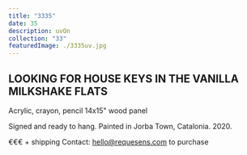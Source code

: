 ```yaml
---
title: "3335"
date: 35
description: uvOn
collection: "33"
featuredImage: ./3335uv.jpg
---
```


## LOOKING FOR HOUSE KEYS IN THE VANILLA MILKSHAKE FLATS 

Acrylic, crayon, pencil
14x15" wood panel

Signed and ready to hang.
Painted in Jorba Town, Catalonia. 2020.

€€€ + shipping
Contact: hello@requesens.com to purchase